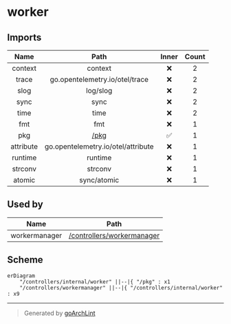 # worker

## Imports

|   Name    |                Path                | Inner | Count |
|:---------:|:----------------------------------:|:-----:|:-----:|
|  context  |              context               |  ❌   |   2   |
|   trace   |   go.opentelemetry.io/otel/trace   |  ❌   |   2   |
|   slog    |              log/slog              |  ❌   |   2   |
|   sync    |                sync                |  ❌   |   2   |
|   time    |                time                |  ❌   |   2   |
|    fmt    |                fmt                 |  ❌   |   1   |
|    pkg    |        [/pkg](../../pkg.md)        |  ✅   |   1   |
| attribute | go.opentelemetry.io/otel/attribute |  ❌   |   1   |
|  runtime  |              runtime               |  ❌   |   1   |
|  strconv  |              strconv               |  ❌   |   1   |
|  atomic   |            sync/atomic             |  ❌   |   1   |

## Used by

|     Name      |                       Path                        |
|:-------------:|:-------------------------------------------------:|
| workermanager | [/controllers/workermanager](../workermanager.md) |

## Scheme

```mermaid
erDiagram
    "/controllers/internal/worker" ||--|{ "/pkg" : x1
    "/controllers/workermanager" ||--|{ "/controllers/internal/worker" : x9
```

---

> Generated by [goArchLint](https://github.com/gbh007/goarchlint)
